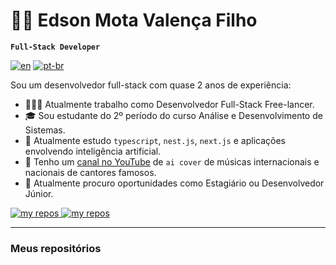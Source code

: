 # 🧙🏻 Edson Mota Valença Filho
**`Full-Stack Developer`**

[![en](https://img.shields.io/badge/lang-en-red.svg)](https://github.com/emvalencaf/emvalencaf/blob/master/README.md)
[![pt-br](https://img.shields.io/badge/lang-pt--br-green.svg)](https://github.com/emvalencaf/blob/master/README.pt-br.md)

Sou um desenvolvedor full-stack com quase 2 anos de experiência:
- 🧑🏻‍💻 Atualmente trabalho como Desenvolvedor Full-Stack Free-lancer.
- 🎓 Sou estudante do 2º período do curso Análise e Desenvolvimento de Sistemas.
- 🌱 Atualmente estudo `typescript`, `nest.js`, `next.js` e aplicações envolvendo inteligência artificial.
- 🎵 Tenho um [canal no YouTube](https://www.youtube.com/channel/UCcF9upGWU7ZSF1FvrRs6oMA) de `ai cover` de músicas internacionais e nacionais de cantores famosos.
- 🚀 Atualmente procuro oportunidades como Estagiário ou Desenvolvedor Júnior.

<p align="left">
  <a href="#meus-repositórios">
    <img alt="my repos" title="my repos" src="https://custom-icon-badges.demolab.com/badge/-My%20Repos-blue?style=for-the-badge&logoColor=white&logo=repo"/>
    <a href="#">
    <img alt="my repos" title="my repos" src="https://custom-icon-badges.demolab.com/badge/-Resume/Currículo-F25278?style=for-the-badge&logo=download&logoColor=white)"/>
  </a>
    
</p>

---
### Meus repositórios
<!--
**emvalencaf/emvalencaf** is a ✨ _special_ ✨ repository because its `README.md` (this file) appears on your GitHub profile.

Here are some ideas to get you started:

- 🔭 I’m currently working on ...
- 🌱 I’m currently learning ...
- 👯 I’m looking to collaborate on ...
- 🤔 I’m looking for help with ...
- 💬 Ask me about ...
- 📫 How to reach me: ...
- 😄 Pronouns: ...
- ⚡ Fun fact: ...
-->
